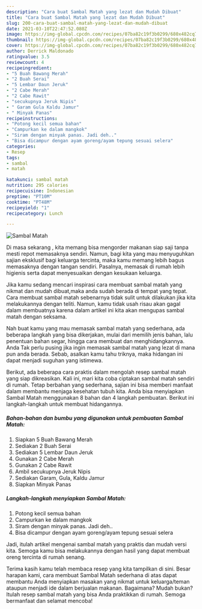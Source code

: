 ```yaml
---
description: "Cara buat Sambal Matah yang lezat dan Mudah Dibuat"
title: "Cara buat Sambal Matah yang lezat dan Mudah Dibuat"
slug: 200-cara-buat-sambal-matah-yang-lezat-dan-mudah-dibuat
date: 2021-03-10T22:47:52.080Z
image: https://img-global.cpcdn.com/recipes/07ba82c19f3b0299/680x482cq70/sambal-matah-foto-resep-utama.jpg
thumbnail: https://img-global.cpcdn.com/recipes/07ba82c19f3b0299/680x482cq70/sambal-matah-foto-resep-utama.jpg
cover: https://img-global.cpcdn.com/recipes/07ba82c19f3b0299/680x482cq70/sambal-matah-foto-resep-utama.jpg
author: Derrick Maldonado
ratingvalue: 3.5
reviewcount: 4
recipeingredient:
- "5 Buah Bawang Merah"
- "2 Buah Serai"
- "5 Lembar Daun Jeruk"
- "2 Cabe Merah"
- "2 Cabe Rawit"
- "secukupnya Jeruk Nipis"
- " Garam Gula Kaldu Jamur"
- " Minyak Panas"
recipeinstructions:
- "Potong kecil semua bahan"
- "Campurkan ke dalam mangkok"
- "Siram dengan minyak panas. Jadi deh.."
- "Bisa dicampur dengan ayam goreng/ayam tepung sesuai selera"
categories:
- Resep
tags:
- sambal
- matah

katakunci: sambal matah 
nutrition: 295 calories
recipecuisine: Indonesian
preptime: "PT10M"
cooktime: "PT48M"
recipeyield: "1"
recipecategory: Lunch

---
```



![Sambal Matah](https://img-global.cpcdn.com/recipes/07ba82c19f3b0299/680x482cq70/sambal-matah-foto-resep-utama.jpg)

Di masa  sekarang , kita memang bisa mengorder makanan siap saji tanpa mesti repot memasaknya sendiri. Namun, bagi kita yang mau menyuguhkan sajian eksklusif bagi keluarga tercinta, maka kamu memang lebih bagus memasaknya dengan tangan sendiri. Pasalnya, memasak di rumah lebih higienis serta dapat menyesuaikan dengan kesukaan keluarga.

Jika kamu sedang mencari inspirasi cara membuat sambal matah yang nikmat dan mudah dibuat,maka anda sudah berada di tempat yang tepat. Cara membuat sambal matah  sebenarnya tidak sulit untuk dilakukan jika kita melakukannya dengan teliti. Namun, kamu tidak usah risau akan gagal dalam membuatnya 
karena dalam artikel ini kita akan mengupas sambal matah dengan seksama.  



Nah buat kamu yang mau memasak sambal matah yang sederhana, ada beberapa langkah yang bisa dikerjakan, mulai dari memilih jenis bahan, lalu penentuan bahan segar, hingga cara membuat dan menghidangkannya. Anda Tak perlu pusing jika ingin memasak sambal matah yang lezat di mana pun anda berada. Sebab, asalkan kamu  tahu triknya, maka hidangan ini dapat menjadi suguhan yang istimewa.

Berikut, ada beberapa cara praktis  dalam mengolah resep sambal matah yang siap dikreasikan. Kali ini, mari kita coba ciptakan sambal matah sendiri di rumah. Tetap berbahan yang sederhana, sajian ini bisa memberi manfaat dalam membantu menjaga kesehatan tubuh kita. Anda bisa menyiapkan Sambal Matah menggunakan 8 bahan dan 4 langkah pembuatan. Berikut ini langkah-langkah untuk membuat hidangannya.

<!--inarticleads1-->

##### Bahan-bahan dan bumbu yang digunakan untuk pembuatan Sambal Matah:

1. Siapkan 5 Buah Bawang Merah
1. Sediakan 2 Buah Serai
1. Sediakan 5 Lembar Daun Jeruk
1. Gunakan 2 Cabe Merah
1. Gunakan 2 Cabe Rawit
1. Ambil secukupnya Jeruk Nipis
1. Sediakan  Garam, Gula, Kaldu Jamur
1. Siapkan  Minyak Panas




<!--inarticleads2-->

##### Langkah-langkah menyiapkan Sambal Matah:

1. Potong kecil semua bahan
1. Campurkan ke dalam mangkok
1. Siram dengan minyak panas. Jadi deh..
1. Bisa dicampur dengan ayam goreng/ayam tepung sesuai selera




Jadi, itulah artikel mengenai  sambal matah  yang praktis dan mudah versi kita. Semoga kamu bisa melakukannya dengan hasil yang dapat membuat oreng tercinta di rumah senang. 

Terima kasih kamu telah membaca resep yang kita tampilkan di sini. Besar harapan kami, cara membuat  Sambal Matah sederhana di atas dapat membantu Anda menyiapkan masakan yang nikmat untuk keluarga/teman ataupun menjadi ide dalam berjualan makanan. Bagaimana? Mudah bukan? Itulah resep sambal matah yang bisa Anda praktikkan di rumah. Semoga bermanfaat dan selamat mencoba!

